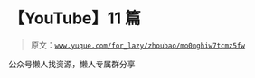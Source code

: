 # 【YouTube】11 篇

> 原文：[`www.yuque.com/for_lazy/zhoubao/mo0nghiw7tcmz5fw`](https://www.yuque.com/for_lazy/zhoubao/mo0nghiw7tcmz5fw)

公众号懒人找资源，懒人专属群分享
